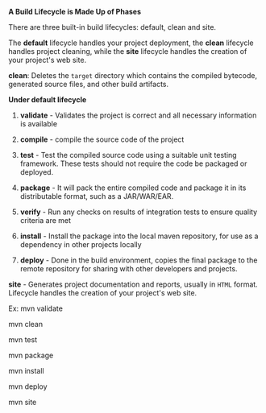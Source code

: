 **A Build Lifecycle is Made Up of Phases**

There are three built-in build lifecycles: default, clean and site. 

The **default** lifecycle handles your project deployment, 
the **clean** lifecycle handles project cleaning, 
while the **site** lifecycle handles the creation of your project's web site.


**clean**: Deletes the `target` directory which contains the compiled bytecode, generated source files, and other build artifacts.

**Under default lifecycle**

1. **validate** - Validates the project is correct and all necessary information is available

2. **compile** - compile the source code of the project

3. **test** - Test the compiled source code using a suitable unit testing framework. These tests should not require the code be packaged or deployed.
 
4. **package** - It will pack the entire compiled code and package it in its distributable format, such as a JAR/WAR/EAR.

5. **verify** - Run any checks on results of integration tests to ensure quality criteria are met

6. **install** - Install the package into the local maven repository, for use as a dependency in other projects locally

7. **deploy** - Done in the build environment, copies the final package to the remote repository for sharing with other developers and projects.


**site** - Generates project documentation and reports, usually in `HTML` format. Lifecycle handles the creation of your project's web site.


Ex:
mvn validate

mvn clean

mvn test

mvn package

mvn install

mvn deploy

mvn site
